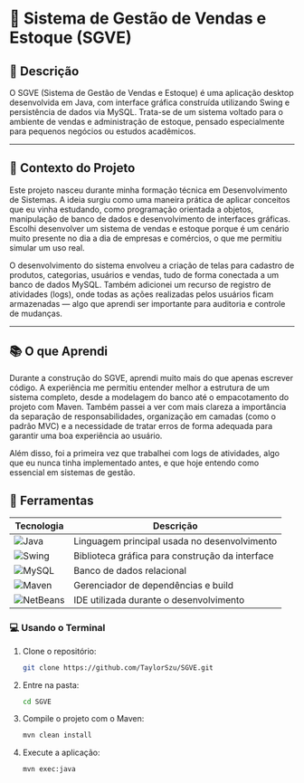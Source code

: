 # 🛒 Sistema de Gestão de Vendas e Estoque (SGVE)

## 📌 Descrição

O SGVE (Sistema de Gestão de Vendas e Estoque) é uma aplicação desktop desenvolvida em Java, com interface gráfica construída utilizando Swing e persistência de dados via MySQL. Trata-se de um sistema voltado para o ambiente de vendas e administração de estoque, pensado especialmente para pequenos negócios ou estudos acadêmicos.

---

## 🎯 Contexto do Projeto

Este projeto nasceu durante minha formação técnica em Desenvolvimento de Sistemas. A ideia surgiu como uma maneira prática de aplicar conceitos que eu vinha estudando, como programação orientada a objetos, manipulação de banco de dados e desenvolvimento de interfaces gráficas. Escolhi desenvolver um sistema de vendas e estoque porque é um cenário muito presente no dia a dia de empresas e comércios, o que me permitiu simular um uso real.

O desenvolvimento do sistema envolveu a criação de telas para cadastro de produtos, categorias, usuários e vendas, tudo de forma conectada a um banco de dados MySQL. Também adicionei um recurso de registro de atividades (logs), onde todas as ações realizadas pelos usuários ficam armazenadas — algo que aprendi ser importante para auditoria e controle de mudanças.

---

## 📚 O que Aprendi

Durante a construção do SGVE, aprendi muito mais do que apenas escrever código. A experiência me permitiu entender melhor a estrutura de um sistema completo, desde a modelagem do banco até o empacotamento do projeto com Maven. Também passei a ver com mais clareza a importância da separação de responsabilidades, organização em camadas (como o padrão MVC) e a necessidade de tratar erros de forma adequada para garantir uma boa experiência ao usuário.

Além disso, foi a primeira vez que trabalhei com logs de atividades, algo que eu nunca tinha implementado antes, e que hoje entendo como essencial em sistemas de gestão.


## 🧪 Ferramentas

| Tecnologia | Descrição |
|------------|-----------|
| ![Java](https://img.shields.io/badge/Java-ED8B00?style=for-the-badge&logo=openjdk&logoColor=white) | Linguagem principal usada no desenvolvimento |
| ![Swing](https://img.shields.io/badge/Swing-%23000000?style=for-the-badge&logo=java&logoColor=white) | Biblioteca gráfica para construção da interface |
| ![MySQL](https://img.shields.io/badge/MySQL-005C84?style=for-the-badge&logo=mysql&logoColor=white) | Banco de dados relacional |
| ![Maven](https://img.shields.io/badge/Maven-C71A36?style=for-the-badge&logo=apachemaven&logoColor=white) | Gerenciador de dependências e build |
| ![NetBeans](https://img.shields.io/badge/NetBeans-1B6AC6?style=for-the-badge&logo=apache-netbeans-ide&logoColor=white) | IDE utilizada durante o desenvolvimento |

### 💻 Usando o Terminal

1. Clone o repositório:
   ```bash
   git clone https://github.com/TaylorSzu/SGVE.git

2. Entre na pasta:
    ```bash
    cd SGVE

3. Compile o projeto com o Maven:
    ```bash
    mvn clean install

4. Execute a aplicação:
    ```bash
    mvn exec:java

